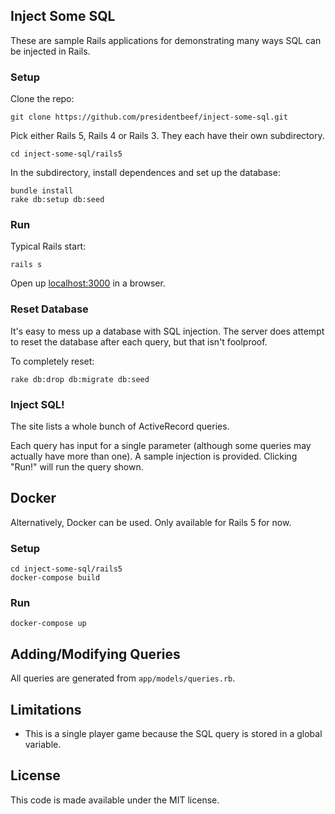 ## Inject Some SQL

These are sample Rails applications for demonstrating many ways SQL can be injected in Rails.

### Setup

Clone the repo:

```
git clone https://github.com/presidentbeef/inject-some-sql.git
```

Pick either Rails 5, Rails 4 or Rails 3. They each have their own subdirectory.

```
cd inject-some-sql/rails5
```

In the subdirectory, install dependences and set up the database:

```
bundle install
rake db:setup db:seed
```

### Run

Typical Rails start:

```
rails s
```

Open up [localhost:3000](http://localhost:3000) in a browser.

### Reset Database

It's easy to mess up a database with SQL injection. The server does attempt to
reset the database after each query, but that isn't foolproof.

To completely reset:

```
rake db:drop db:migrate db:seed
```

### Inject SQL!

The site lists a whole bunch of ActiveRecord queries.

Each query has input for a single parameter (although some queries may actually
have more than one). A sample injection is provided. Clicking "Run!" will run
the query shown.

## Docker

Alternatively, Docker can be used. Only available for Rails 5 for now.

### Setup

```
cd inject-some-sql/rails5
docker-compose build
```

### Run

```
docker-compose up
```

## Adding/Modifying Queries

All queries are generated from `app/models/queries.rb`.

## Limitations

* This is a single player game because the SQL query is stored in a global variable.

## License

This code is made available under the MIT license.
